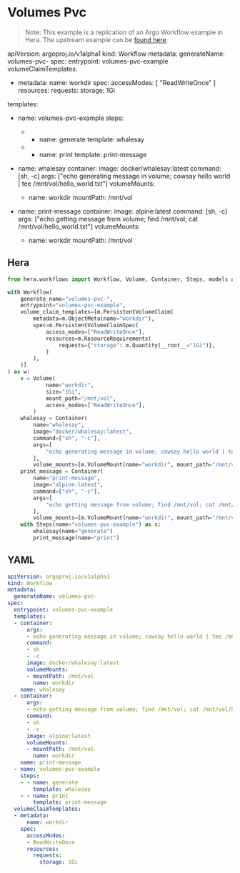 # Volumes Pvc

> Note: This example is a replication of an Argo Workflow example in Hera. The upstream example can be [found here](https://github.com/argoproj/argo-workflows/blob/master/examples/volumes-pvc.yaml).

apiVersion: argoproj.io/v1alpha1
kind: Workflow
metadata:
  generateName: volumes-pvc-
spec:
  entrypoint: volumes-pvc-example
  volumeClaimTemplates:
  - metadata:
      name: workdir
    spec:
      accessModes: [ "ReadWriteOnce" ]
      resources:
        requests:
          storage: 1Gi

  templates:
  - name: volumes-pvc-example
    steps:
    - - name: generate
        template: whalesay
    - - name: print
        template: print-message

  - name: whalesay
    container:
      image: docker/whalesay:latest
      command: [sh, -c]
      args: ["echo generating message in volume; cowsay hello world | tee /mnt/vol/hello_world.txt"]
      volumeMounts:
      - name: workdir
        mountPath: /mnt/vol

  - name: print-message
    container:
      image: alpine:latest
      command: [sh, -c]
      args: ["echo getting message from volume; find /mnt/vol; cat /mnt/vol/hello_world.txt"]
      volumeMounts:
      - name: workdir
        mountPath: /mnt/vol

## Hera

```python
from hera.workflows import Workflow, Volume, Container, Steps, models as m

with Workflow(
    generate_name="volumes-pvc-",
    entrypoint="volumes-pvc-example",
    volume_claim_templates=[m.PersistentVolumeClaim(
        metadata=m.ObjectMeta(name="workdir"),
        spec=m.PersistentVolumeClaimSpec(
            access_modes=["ReadWriteOnce"],
            resources=m.ResourceRequirements(
                requests={"storage": m.Quantity(__root__="1Gi")},
            )
        ),
    )]
) as w:
    v = Volume(
            name="workdir",
            size="1Gi",
            mount_path="/mnt/vol",
            access_modes=["ReadWriteOnce"],
        )
    whalesay = Container(
        name="whalesay",
        image="docker/whalesay:latest",
        command=["sh", "-c"],
        args=[
            "echo generating message in volume; cowsay hello world | tee /mnt/vol/hello_world.txt"
        ],
        volume_mounts=[m.VolumeMount(name="workdir", mount_path="/mnt/vol")])
    print_message = Container(
        name="print-message",
        image="alpine:latest",
        command=["sh", "-c"],
        args=[
            "echo getting message from volume; find /mnt/vol; cat /mnt/vol/hello_world.txt"
        ],
        volume_mounts=[m.VolumeMount(name="workdir", mount_path="/mnt/vol")])
    with Steps(name="volumes-pvc-example") as s:
        whalesay(name="generate")
        print_message(name="print")
```

## YAML

```yaml
apiVersion: argoproj.io/v1alpha1
kind: Workflow
metadata:
  generateName: volumes-pvc-
spec:
  entrypoint: volumes-pvc-example
  templates:
  - container:
      args:
      - echo generating message in volume; cowsay hello world | tee /mnt/vol/hello_world.txt
      command:
      - sh
      - -c
      image: docker/whalesay:latest
      volumeMounts:
      - mountPath: /mnt/vol
        name: workdir
    name: whalesay
  - container:
      args:
      - echo getting message from volume; find /mnt/vol; cat /mnt/vol/hello_world.txt
      command:
      - sh
      - -c
      image: alpine:latest
      volumeMounts:
      - mountPath: /mnt/vol
        name: workdir
    name: print-message
  - name: volumes-pvc-example
    steps:
    - - name: generate
        template: whalesay
    - - name: print
        template: print-message
  volumeClaimTemplates:
  - metadata:
      name: workdir
    spec:
      accessModes:
      - ReadWriteOnce
      resources:
        requests:
          storage: 1Gi
```

